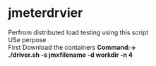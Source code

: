# jmeterdrvier<br>
Perfrom distributed load testing using this script<br>
USe perpose<br>
First Download the containers<bt>
<b>Command:-><b><br>
./driver.sh -s jmxfilename -d workdir -n 4
